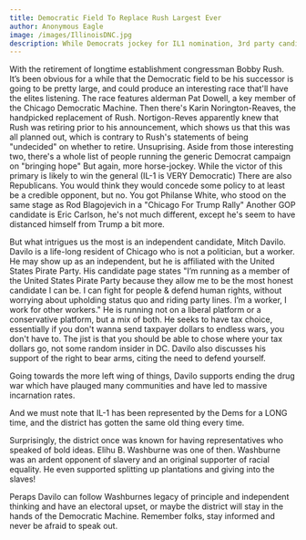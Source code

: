 ```yaml
---
title: Democratic Field To Replace Rush Largest Ever
author: Anonymous Eagle
image: /images/IllinoisDNC.jpg
description: While Democrats jockey for IL1 nomination, 3rd party candidates get prepared.
---
```


With the retirement of longtime establishment congressman Bobby Rush. It’s been obvious for a while that the Democratic field to be his successor is going to be pretty large, and could produce an interesting race that'll have the elites listening. The race features alderman Pat Dowell, a key member of the Chicago Democratic Machine. Then there's Karin Norington-Reaves, the handpicked replacement of Rush. Nortigon-Reves apparently knew that Rush was retiring prior to his announcement, which shows us that this was all planned out, which is contrary to Rush's statements of being "undecided" on whether to retire. Unsuprising.  Aside from those interesting two, there's a whole list of people running the generic Democrat campaign on "bringing hope" But again, more horse-jockey. While the victor of this primary is likely to win the general (IL-1 is VERY Democratic) There are also Republicans. You would think they would concede some policy to at least be a credible opponent, but no. You got Philanse White, who stood on the same stage as Rod Blagojevich in a "Chicago For Trump Rally" Another GOP candidate is Eric Carlson, he's not much different, except he's seem to have distanced himself from Trump a bit more.

But what intrigues us the most is an independent candidate, Mitch Davilo. Davilo is a life-long resident of Chicago who is not a politician, but a worker. He may show up as an independent, but he is affiliated with the United States Pirate Party. His candidate page states "I’m running as a member of the United States Pirate Party because they allow me to be the most honest candidate I can be. I can fight for people & defend human rights, without worrying about upholding status quo and riding party lines. I’m a worker, I work for other workers." He is running not on a liberal platform or a conservative platform, but a mix of both. He seeks to have tax choice, essentially if you don't wanna send taxpayer dollars to endless wars, you don't have to. The jist is that you should be able to chose where your tax dollars go, not some random insider in DC. Davilo also discusses his support of the right to bear arms, citing the need to defend yourself.

Going towards the more left wing of things, Davilo supports ending the drug war which have plauged many communities and have led to massive incarnation rates.

And we must note that IL-1 has been represented by the Dems for a LONG time, and the district has gotten the same old thing every time.

Surprisingly, the district once was known for having representatives who speaked of bold ideas. Elihu B. Washburne was one of then. Washburne was an ardent opponent of slavery and an original supporter of racial equality. He even supported splitting up plantations and giving into the slaves! 

Peraps Davilo can follow Washburnes legacy of principle and independent thinking and have an electoral upset, or maybe the district will stay in the hands of the Democratic Machine. Remember folks, stay informed and never be afraid to speak out.
